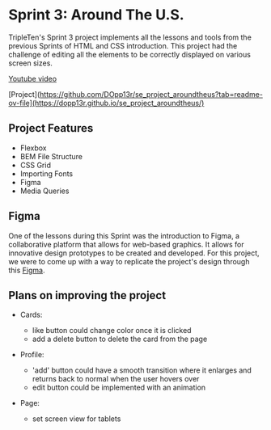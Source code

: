 # Sprint 3: Around The U.S.

TripleTen's Sprint 3 project implements all the lessons and tools from the previous Sprints of HTML and CSS introduction. This project had the challenge of editing all the elements to be correctly displayed on various screen sizes.

[Youtube video](https://youtu.be/WX3uOKGmLIk)

[Project](https://github.com/DOpp13r/se_project_aroundtheus?tab=readme-ov-file](https://dopp13r.github.io/se_project_aroundtheus/)

## Project Features

- Flexbox
- BEM File Structure
- CSS Grid
- Importing Fonts
- Figma
- Media Queries

## Figma

One of the lessons during this Sprint was the introduction to Figma, a collaborative platform that allows for web-based graphics. It allows for innovative design prototypes to be created and developed. For this project, we were to come up with a way to replicate the project's design through this [Figma](https://www.figma.com/file/ii4xxsJ0ghevUOcssTlHZv/Sprint-3%3A-Around-the-US?node-id=0%3A1).

## Plans on improving the project

- Cards:

  - like button could change color once it is clicked
  - add a delete button to delete the card from the page

- Profile:

  - 'add' button could have a smooth transition where it enlarges and returns back to normal when the user hovers over
  - edit button could be implemented with an animation

- Page:

  - set screen view for tablets
